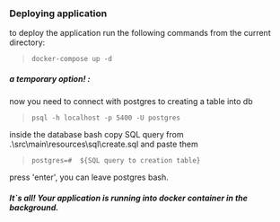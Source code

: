 ### Deploying application
to deploy the application run the following commands from the current directory:
>```docker-compose up -d```

##### a temporary option! :
now you need to connect with postgres to creating a table into db
>```psql -h localhost -p 5400 -U postgres```

inside the database bash copy SQL query from .\src\main\resources\sql\create.sql and paste them
>```postgres=#  ${SQL query to creation table}```

press 'enter', you can leave postgres bash.
##### It`s all! Your application is running into docker container in the background.